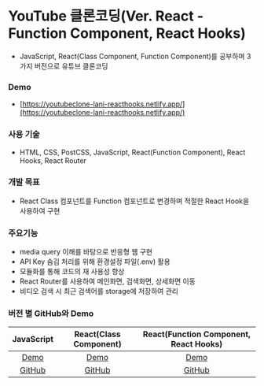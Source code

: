 # YouTube 클론코딩(Ver. React - Function Component, React Hooks)

- JavaScript, React(Class Component, Function Component)를 공부하며 3가지 버전으로 유튜브 클론코딩

### Demo

- [https://youtubeclone-lani-reacthooks.netlify.app/](https://youtubeclone-lani-reacthooks.netlify.app/)

### 사용 기술

- HTML, CSS, PostCSS, JavaScript, React(Function Component), React Hooks, React Router

### 개발 목표

- React Class 컴포넌트를 Function 컴포넌트로 변경하며 적절한 React Hook을 사용하여 구현

### 주요기능

- media query 이해를 바탕으로 반응형 웹 구현
- API Key 숨김 처리를 위해 환경설정 파일(.env) 활용
- 모듈화를 통해 코드의 재 사용성 향상
- React Router를 사용하여 메인화면, 검색화면, 상세화면 이동
- 비디오 검색 시 최근 검색어를 storage에 저장하여 관리

### 버전 별 GitHub와 Demo

|                         JavaScript                         |                    React(Class Component)                     |              React(Function Component, React Hooks)               |
| :--------------------------------------------------------: | :-----------------------------------------------------------: | :---------------------------------------------------------------: |
|       [Demo](https://youtubeclone-lani.netlify.app/)       |     [Demo](https://youtubeclone-lani-react.netlify.app/)      |     [Demo](https://youtubeclone-lani-reacthooks.netlify.app/)     |
| [GitHub](https://github.com/laniiiiworld/youTube-clone-js) | [GitHub](https://github.com/laniiiiworld/youTube-clone-react) | [GitHub](https://github.com/laniiiiworld/youTube-clone-reacthook) |
